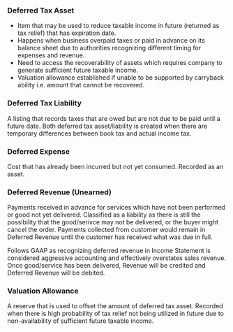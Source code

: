 ### Deferred Tax Asset

- Item that may be used to reduce taxable income in future (returned as tax relief) that has expiration date.
- Happens when business overpaid taxes or paid in advance on its balance sheet due to authorities recognizing different timing for expenses and revenue.
- Need to access the recoverability of assets which requires company to generate sufficient future taxable income.
- Valuation allowance established if unable to be supported by carryback ability i.e. amount that cannot be recovered.

### Deferred Tax Liability

A listing that records taxes that are owed but are not due to be paid until a future date. Both deferred tax asset/liability is created when there are temporary differences between book tax and actual income tax.

### Deferred Expense

Cost that has already been incurred but not yet consumed. Recorded as an asset.

### Deferred Revenue (Unearned)

Payments received in advance for services which have not been performed or good not yet delivered. Classified as a liability as there is still the possibility that the good/serivce may not be delivered, or the buyer might cancel the order. Payments collected from customer would remain in Deferred Revenue until the customer has received what was due in full.

Follows GAAP as recognizing deferred revenue in Income Statement is considered aggressive accounting and effectively overstates sales revenue. Once good/service has been delivered, Revenue will be credited and Deferred Revenue will be debited.

### Valuation Allowance

A reserve that is used to offset the amount of deferred tax asset. Recorded when there is high probability of tax relief not being utilized in future due to non-availability of sufficient future taxable income.
